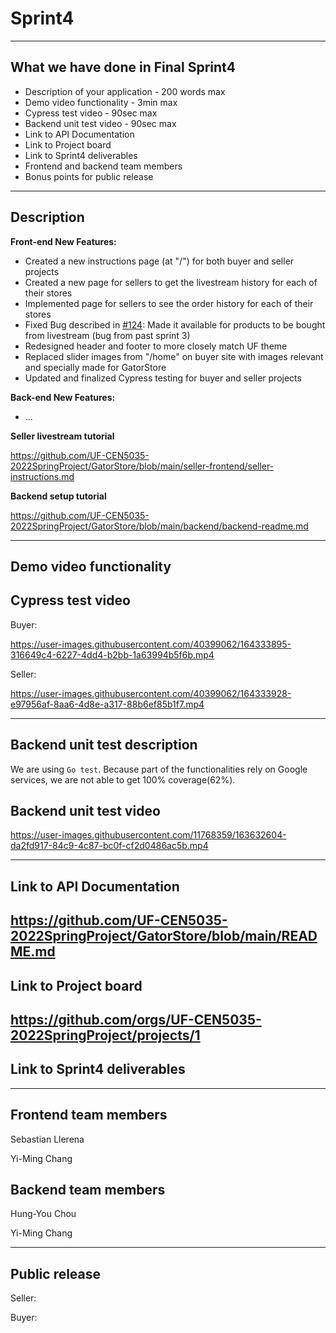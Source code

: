 # Sprint4
---
## What we have done in Final Sprint4
- Description of your application - 200 words max
- Demo video functionality - 3min max
- Cypress test video - 90sec max
- Backend unit test video - 90sec max
- Link to API Documentation
- Link to Project board
- Link to Sprint4 deliverables
- Frontend and backend team members
- Bonus points for public release

---
## Description
**Front-end New Features:**
 - Created a new instructions page (at "/") for both buyer and seller projects
 - Created a new page for sellers to get the livestream history for each of their stores
 - Implemented page for sellers to see the order history for each of their stores
 - Fixed Bug described in [#124](https://github.com/UF-CEN5035-2022SpringProject/GatorStore/issues/124): Made it available for products to be bought from livestream (bug from past sprint 3)
 - Redesigned header and footer to more closely match UF theme
 - Replaced slider images from "/home" on buyer site with images relevant and specially made for GatorStore
 - Updated and finalized Cypress testing for buyer and seller projects

**Back-end New Features:**
 - ...


**Seller livestream tutorial**

https://github.com/UF-CEN5035-2022SpringProject/GatorStore/blob/main/seller-frontend/seller-instructions.md

**Backend setup tutorial**

https://github.com/UF-CEN5035-2022SpringProject/GatorStore/blob/main/backend/backend-readme.md

---
## Demo video functionality

## Cypress test video 
Buyer:

https://user-images.githubusercontent.com/40399062/164333895-316649c4-6227-4dd4-b2bb-1a63994b5f6b.mp4   


Seller:  

https://user-images.githubusercontent.com/40399062/164333928-e97956af-8aa6-4d8e-a317-88b6ef85b1f7.mp4

---

## Backend unit test description
We are using `Go test`.
Because part of the functionalities rely on Google services, we are not able to get 100% coverage(62%).

## Backend unit test video 
https://user-images.githubusercontent.com/11768359/163632604-da2fd917-84c9-4c87-bc0f-cf2d0486ac5b.mp4

---
## Link to API Documentation
https://github.com/UF-CEN5035-2022SpringProject/GatorStore/blob/main/README.md
---
## Link to Project board
https://github.com/orgs/UF-CEN5035-2022SpringProject/projects/1
---
## Link to Sprint4 deliverables

---
## Frontend team members
Sebastian Llerena

Yi-Ming Chang

## Backend team members
Hung-You Chou

Yi-Ming Chang

--- 
## Public release
Seller: 

Buyer: 
